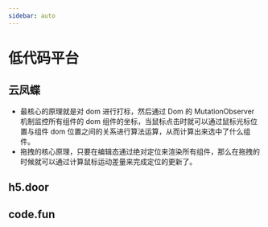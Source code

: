 ```yaml
---
sidebar: auto
---
```


# 低代码平台

## 云凤蝶
* 最核心的原理就是对 dom 进行打标，然后通过 Dom 的 MutationObserver 机制监控所有组件的 dom 组件的坐标，当鼠标点击时就可以通过鼠标光标位置与组件 dom 位置之间的关系进行算法运算，从而计算出来选中了什么组件。
* 拖拽的核心原理，只要在编辑态通过绝对定位来渲染所有组件，那么在拖拽的时候就可以通过计算鼠标运动差量来完成定位的更新了。

## h5.door

## code.fun